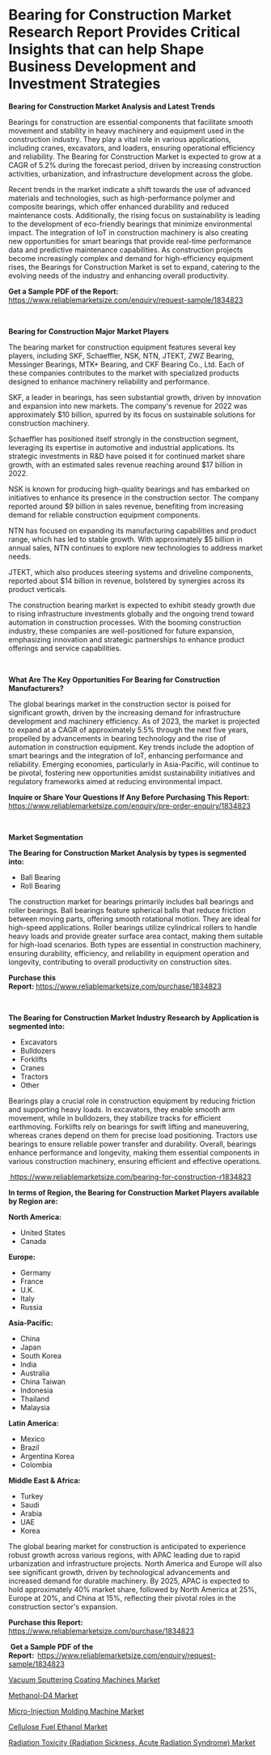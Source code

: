 <p><h1>Bearing for Construction Market Research Report Provides Critical Insights that can help Shape Business Development and Investment Strategies</h1></p><p><strong>Bearing for Construction Market Analysis and Latest Trends</strong></p>
<p><p>Bearings for construction are essential components that facilitate smooth movement and stability in heavy machinery and equipment used in the construction industry. They play a vital role in various applications, including cranes, excavators, and loaders, ensuring operational efficiency and reliability. The Bearing for Construction Market is expected to grow at a CAGR of 5.2% during the forecast period, driven by increasing construction activities, urbanization, and infrastructure development across the globe.</p><p>Recent trends in the market indicate a shift towards the use of advanced materials and technologies, such as high-performance polymer and composite bearings, which offer enhanced durability and reduced maintenance costs. Additionally, the rising focus on sustainability is leading to the development of eco-friendly bearings that minimize environmental impact. The integration of IoT in construction machinery is also creating new opportunities for smart bearings that provide real-time performance data and predictive maintenance capabilities. As construction projects become increasingly complex and demand for high-efficiency equipment rises, the Bearings for Construction Market is set to expand, catering to the evolving needs of the industry and enhancing overall productivity.</p></p>
<p><strong>Get a Sample PDF of the Report:&nbsp;</strong> <a href="https://www.reliablemarketsize.com/enquiry/request-sample/1834823?utm_campaign=1943&utm_medium=2&utm_source=Github&utm_content=ia&utm_term=26032025&utm_id=bearing-for-construction">https://www.reliablemarketsize.com/enquiry/request-sample/1834823</a></p>
<p>&nbsp;</p>
<p><strong>Bearing for Construction Major Market Players</strong></p>
<p><p>The bearing market for construction equipment features several key players, including SKF, Schaeffler, NSK, NTN, JTEKT, ZWZ Bearing, Messinger Bearings, MTK+ Bearing, and CKF Bearing Co., Ltd. Each of these companies contributes to the market with specialized products designed to enhance machinery reliability and performance.</p><p>SKF, a leader in bearings, has seen substantial growth, driven by innovation and expansion into new markets. The company's revenue for 2022 was approximately $10 billion, spurred by its focus on sustainable solutions for construction machinery.</p><p>Schaeffler has positioned itself strongly in the construction segment, leveraging its expertise in automotive and industrial applications. Its strategic investments in R&D have poised it for continued market share growth, with an estimated sales revenue reaching around $17 billion in 2022.</p><p>NSK is known for producing high-quality bearings and has embarked on initiatives to enhance its presence in the construction sector. The company reported around $9 billion in sales revenue, benefiting from increasing demand for reliable construction equipment components.</p><p>NTN has focused on expanding its manufacturing capabilities and product range, which has led to stable growth. With approximately $5 billion in annual sales, NTN continues to explore new technologies to address market needs.</p><p>JTEKT, which also produces steering systems and driveline components, reported about $14 billion in revenue, bolstered by synergies across its product verticals. </p><p>The construction bearing market is expected to exhibit steady growth due to rising infrastructure investments globally and the ongoing trend toward automation in construction processes. With the booming construction industry, these companies are well-positioned for future expansion, emphasizing innovation and strategic partnerships to enhance product offerings and service capabilities.</p></p>
<p>&nbsp;</p>
<p><strong>What Are The Key Opportunities For Bearing for Construction Manufacturers?</strong></p>
<p><p>The global bearings market in the construction sector is poised for significant growth, driven by the increasing demand for infrastructure development and machinery efficiency. As of 2023, the market is projected to expand at a CAGR of approximately 5.5% through the next five years, propelled by advancements in bearing technology and the rise of automation in construction equipment. Key trends include the adoption of smart bearings and the integration of IoT, enhancing performance and reliability. Emerging economies, particularly in Asia-Pacific, will continue to be pivotal, fostering new opportunities amidst sustainability initiatives and regulatory frameworks aimed at reducing environmental impact.</p></p>
<p><strong>Inquire or Share Your Questions If Any Before Purchasing This Report:</strong> <a href="https://www.reliablemarketsize.com/enquiry/pre-order-enquiry/1834823?utm_campaign=1943&utm_medium=2&utm_source=Github&utm_content=ia&utm_term=26032025&utm_id=bearing-for-construction">https://www.reliablemarketsize.com/enquiry/pre-order-enquiry/1834823</a></p>
<p>&nbsp;</p>
<p><strong>Market Segmentation</strong></p>
<p><strong>The Bearing for Construction Market Analysis by types is segmented into:</strong></p>
<p><ul><li>Ball Bearing</li><li>Roll Bearing</li></ul></p>
<p><p>The construction market for bearings primarily includes ball bearings and roller bearings. Ball bearings feature spherical balls that reduce friction between moving parts, offering smooth rotational motion. They are ideal for high-speed applications. Roller bearings utilize cylindrical rollers to handle heavy loads and provide greater surface area contact, making them suitable for high-load scenarios. Both types are essential in construction machinery, ensuring durability, efficiency, and reliability in equipment operation and longevity, contributing to overall productivity on construction sites.</p></p>
<p><strong>Purchase this Report:&nbsp;</strong><a href="https://www.reliablemarketsize.com/purchase/1834823?utm_campaign=1943&utm_medium=2&utm_source=Github&utm_content=ia&utm_term=26032025&utm_id=bearing-for-construction">https://www.reliablemarketsize.com/purchase/1834823</a></p>
<p>&nbsp;</p>
<p><strong>The Bearing for Construction Market Industry Research by Application is segmented into:</strong></p>
<p><ul><li>Excavators</li><li>Bulldozers</li><li>Forklifts</li><li>Cranes</li><li>Tractors</li><li>Other</li></ul></p>
<p><p>Bearings play a crucial role in construction equipment by reducing friction and supporting heavy loads. In excavators, they enable smooth arm movement, while in bulldozers, they stabilize tracks for efficient earthmoving. Forklifts rely on bearings for swift lifting and maneuvering, whereas cranes depend on them for precise load positioning. Tractors use bearings to ensure reliable power transfer and durability. Overall, bearings enhance performance and longevity, making them essential components in various construction machinery, ensuring efficient and effective operations.</p></p>
<p><a href="https://www.reliablemarketsize.com/bearing-for-construction-r1834823?utm_campaign=1943&utm_medium=2&utm_source=Github&utm_content=ia&utm_term=26032025&utm_id=bearing-for-construction">&nbsp;https://www.reliablemarketsize.com/bearing-for-construction-r1834823</a></p>
<p><strong>In terms of Region, the Bearing for Construction Market Players available by Region are:</strong></p>
<p>
    <p> <strong> North America: </strong>
        <ul>
            <li>United States</li>
            <li>Canada</li>
        </ul>
        </p> 
    <p> <strong> Europe: </strong>
        <ul>
            <li>Germany</li>
            <li>France</li>
            <li>U.K.</li>
            <li>Italy</li>
            <li>Russia</li>
        </ul>
        </p> 
    <p> <strong> Asia-Pacific: </strong>
        <ul>
            <li>China</li>
            <li>Japan</li>
            <li>South Korea</li>
            <li>India</li>
            <li>Australia</li>
            <li>China Taiwan</li>
            <li>Indonesia</li>
            <li>Thailand</li>
            <li>Malaysia</li>
        </ul>
        </p> 
    <p> <strong> Latin America: </strong>
        <ul>
            <li>Mexico</li>
            <li>Brazil</li>
            <li>Argentina Korea</li>
            <li>Colombia</li>
        </ul>
        </p> 
    <p> <strong> Middle East & Africa: </strong>
        <ul>
            <li>Turkey</li>
            <li>Saudi</li>
            <li>Arabia</li>
            <li>UAE</li>
            <li>Korea</li>
        </ul>
    </p>
    </p>
<p><p>The global bearing market for construction is anticipated to experience robust growth across various regions, with APAC leading due to rapid urbanization and infrastructure projects. North America and Europe will also see significant growth, driven by technological advancements and increased demand for durable machinery. By 2025, APAC is expected to hold approximately 40% market share, followed by North America at 25%, Europe at 20%, and China at 15%, reflecting their pivotal roles in the construction sector's expansion.</p></p>
<p><strong>Purchase this Report: </strong><a href="https://www.reliablemarketsize.com/purchase/1834823?utm_campaign=1943&utm_medium=2&utm_source=Github&utm_content=ia&utm_term=26032025&utm_id=bearing-for-construction">https://www.reliablemarketsize.com/purchase/1834823</a></p>
<p>&nbsp;<strong>Get a Sample PDF of the Report:&nbsp;&nbsp;</strong><a href="https://www.reliablemarketsize.com/enquiry/request-sample/1834823?utm_campaign=1943&utm_medium=2&utm_source=Github&utm_content=ia&utm_term=26032025&utm_id=bearing-for-construction">https://www.reliablemarketsize.com/enquiry/request-sample/1834823</a></p>
<p><strong></strong></p>
<p><p><a href="https://github.com/calizlewin2f/Market-Research-Report-List-1/blob/main/vacuum-sputtering-coating-machines-market.md?utm_campaign=1943&utm_medium=2&utm_source=Github&utm_content=ia&utm_term=26032025&utm_id=bearing-for-construction">Vacuum Sputtering Coating Machines Market</a></p><p><a href="https://github.com/kielbledeni0/Market-Research-Report-List-1/blob/main/methanol-d4-market.md?utm_campaign=1943&utm_medium=2&utm_source=Github&utm_content=ia&utm_term=26032025&utm_id=bearing-for-construction">Methanol-D4 Market</a></p><p><a href="https://github.com/grevecodeeol/Market-Research-Report-List-1/blob/main/micro-injection-molding-machine-market.md?utm_campaign=1943&utm_medium=2&utm_source=Github&utm_content=ia&utm_term=26032025&utm_id=bearing-for-construction">Micro-Injection Molding Machine Market</a></p><p><a href="https://github.com/janustabarf2/Market-Research-Report-List-1/blob/main/cellulose-fuel-ethanol-market.md?utm_campaign=1943&utm_medium=2&utm_source=Github&utm_content=ia&utm_term=26032025&utm_id=bearing-for-construction">Cellulose Fuel Ethanol Market</a></p><p><a href="https://github.com/kaganalcinwv/Market-Research-Report-List-1/blob/main/radiation-toxicity-radiation-sickness-acute-radiation-syndrome-market.md?utm_campaign=1943&utm_medium=2&utm_source=Github&utm_content=ia&utm_term=26032025&utm_id=bearing-for-construction">Radiation Toxicity (Radiation Sickness, Acute Radiation Syndrome) Market</a></p></p>
